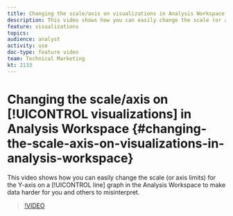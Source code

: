 ```yaml
---
title: Changing the scale/axis on visualizations in Analysis Workspace
description: This video shows how you can easily change the scale (or axis limits) for the Y-axis on a line graph in the Analysis Workspace to make data harder for you and others to misinterpret.
feature: visualizations
topics: 
audience: analyst
activity: use
doc-type: feature video
team: Technical Marketing
kt: 2133
---
```


# Changing the scale/axis on [!UICONTROL visualizations] in Analysis Workspace {#changing-the-scale-axis-on-visualizations-in-analysis-workspace}

This video shows how you can easily change the scale (or axis limits) for the Y-axis on a [!UICONTROL line] graph in the Analysis Workspace to make data harder for you and others to misinterpret.

>[!VIDEO](https://video.tv.adobe.com/v/24708/?quality=12)

